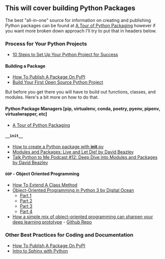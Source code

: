 ## This will cover building Python Packages

The best "all-in-one" source for information on creating and publishing Python packages can be found at 
[A Tour of Python Packaging](https://manikos.github.io/a-tour-on-python-packaging#python-packaging-related-podcasts)
however if you want more broken down approach I'll try to put that in headers below.


### Process for Your Python Projects
- [10 Steps to Set Up Your Python Project for Success](https://towardsdatascience.com/10-steps-to-set-up-your-python-project-for-success-14ff88b5d13)

#### Building a Package
- [How To Publish A Package On PyPI](https://www.youtube.com/watch?v=QgZ7qv4Cd0Y)
- [Build Your First Open Source Python Project](https://towardsdatascience.com/build-your-first-open-source-python-project-53471c9942a7)


But before you get there you will have to build out functions, classes, and modules. Here's a bit more on how to do that.


#### Python Package Managers [pip, virtualenv, conda, poetry, pyenv, pipenv, virtualwrapper, etc]
- [A Tour of Python Packaging](https://manikos.github.io/a-tour-on-python-packaging#python-packaging-related-podcasts)


#### `__init__`
- [How to create a Python package with __init__.py](https://timothybramlett.com/How_to_create_a_Python_Package_with___init__py.html)
- [Modules and Packages: Live and Let Die! by David Beazley](https://www.youtube.com/watch?v=0oTh1CXRaQ0)
- [Talk Python to Me Podcast #12: Deep Dive into Modules and Packages by David Beazley](https://talkpython.fm/episodes/show/12/deep-dive-into-modules-and-packages)

#### `OOP` - Object Oriented Programming
- [How To Extend A Class Method](https://stackoverflow.com/questions/25458433/how-to-extend-class-method)
- [Object-Oriented Programming in Python 3 by Digital Ocean](https://www.digitalocean.com/community/tutorial_series/object-oriented-programming-in-python-3)
  - [Part 1](https://www.digitalocean.com/community/tutorials/how-to-construct-classes-and-define-objects-in-python-3)
  - [Part 2](https://www.digitalocean.com/community/tutorials/understanding-class-and-instance-variables-in-python-3)
  - [Part 3](https://www.digitalocean.com/community/tutorials/understanding-class-inheritance-in-python-3)
  - [Part 4](https://www.digitalocean.com/community/tutorials/how-to-apply-polymorphism-to-classes-in-python-3)
- [How a simple mix of object-oriented programming can sharpen your deep learning prototype](https://towardsdatascience.com/how-a-simple-mix-of-object-oriented-programming-can-sharpen-your-deep-learning-prototype-19893bd969bd) - [Github Repo](https://github.com/tirthajyoti/Computer_vision/blob/master/Notebooks/OOP_principle_deep_learning.ipynb)




### Other Best Practices for Coding and Documentation


- [How To Publish A Package On PyPI](https://www.youtube.com/watch?v=QgZ7qv4Cd0Y)
- [Intro to Sphinx with Python](https://pythonhosted.org/an_example_pypi_project/sphinx.html)

